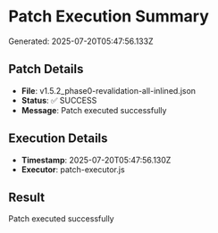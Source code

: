 # Patch Execution Summary
Generated: 2025-07-20T05:47:56.133Z

## Patch Details
- **File**: v1.5.2_phase0-revalidation-all-inlined.json
- **Status**: ✅ SUCCESS
- **Message**: Patch executed successfully

## Execution Details
- **Timestamp**: 2025-07-20T05:47:56.130Z
- **Executor**: patch-executor.js

## Result
Patch executed successfully
